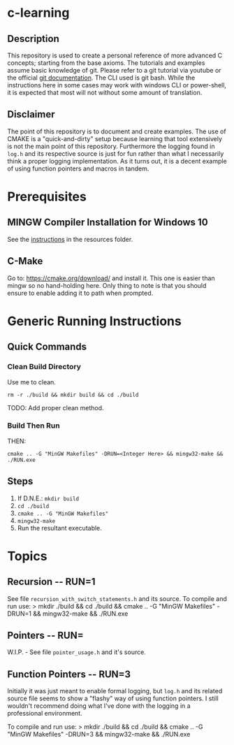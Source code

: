 # c-learning
## Description
This repository is used to create a personal reference of more advanced C concepts; starting from the base axioms. The tutorials and examples assume basic knowledge of git. Please refer to a git tutorial via youtube or the official [git documentation](https://docs.github.com/en/get-started/quickstart). The CLI used is git bash. While the instructions here in some cases may work with windows CLI or power-shell, it is expected that most will not without some amount of translation.

## Disclaimer
The point of this repository is to document and create examples. The use of CMAKE is a "quick-and-dirty" setup because learning that tool extensively is not the main point of this repository. Furthermore the logging found in `log.h` and its respective source is just for fun rather than what I necessarily think a proper logging implementation. As it turns out, it is a decent example of using function pointers and macros in tandem.

# Prerequisites
## MINGW Compiler Installation for Windows 10
See the [instructions](./resources/mingw_install.md) in the resources folder.

## C-Make
Go to: https://cmake.org/download/ and install it. This one is easier than mingw so no hand-holding here. Only thing to note is that you should ensure to enable adding it to path when prompted.

# Generic Running Instructions
## Quick Commands
### Clean Build Directory
Use me to clean.
  ```
  rm -r ./build && mkdir build && cd ./build
  ```
TODO: Add proper clean method.

### Build Then Run
THEN:
  ```
  cmake .. -G "MinGW Makefiles" -DRUN=<Integer Here> && mingw32-make && ./RUN.exe
  ```

## Steps
  1. If D.N.E.: `mkdir build`
  2. `cd ./build`
  3. `cmake .. -G "MinGW Makefiles"`
  4. `mingw32-make`
  5. Run the resultant executable.

# Topics
## Recursion -- RUN=1
See file `recursion_with_switch_statements.h` and its source.
To compile and run use:
    > mkdir ./build && cd ./build && cmake .. -G "MinGW Makefiles" -DRUN=1 && mingw32-make && ./RUN.exe

## Pointers -- RUN=<TODO>
W.I.P. - See file `pointer_usage.h` and it's source.

## Function Pointers -- RUN=3
Initially it was just meant to enable formal logging, but `log.h` and its related source file seems to show a "flashy" way of using function pointers. I still wouldn't recommend doing what I've done with the logging in a professional environment.

To compile and run use:
    > mkdir ./build && cd ./build && cmake .. -G "MinGW Makefiles" -DRUN=3 && mingw32-make && ./RUN.exe

